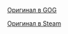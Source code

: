 [Оригинал в GOG](https://www.gog.com/ru/game/riven)

[Оригинал в Steam](https://store.steampowered.com/app/1712350/Riven/)

